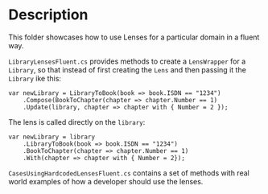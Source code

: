 # Description
This folder showcases how to use Lenses for a particular domain in a fluent way.

`LibraryLensesFluent.cs` provides methods to create a `LensWrapper` for a `Library`, so that instead of first creating the `Lens` and then passing it the `Library` ike this:
```
var newLibrary = LibraryToBook(book => book.ISDN == "1234")
    .Compose(BookToChapter(chapter => chapter.Number == 1)
    .Update(library, chapter => chapter with { Number = 2 });
```

The lens is called directly on the `library`:
```
var newLibrary = library
    .LibraryToBook(book => book.ISDN == "1234")
    .BookToChapter(chapter => chapter.Number == 1)
    .With(chapter => chapter with { Number = 2});
```

`CasesUsingHardcodedLensesFluent.cs` contains a set of methods with real world examples of how a developer should use the lenses.